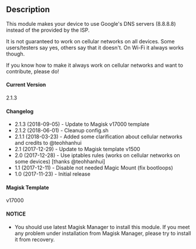 ## Description
This module makes your device to use Google's DNS servers (8.8.8.8) instead of the provided by the ISP.

It is not guaranteed to work on cellular networks on all devices. Some users/testers say yes, others say that it doesn't.
On Wi-Fi it always works though.

If you know how to make it always work on cellular networks and want to contribute, please do!

#### Current Version
2.1.3

#### Changelog

* 2.1.3 (2018-09-05) - Update to Magisk v17000 template
* 2.1.2 (2018-06-01) - Cleanup config.sh
* 2.1.1 (2018-03-23) - Added some clarification about cellular networks and credits to @teohhanhui
* 2.1   (2017-12-29) - Update to Magisk template v1500
* 2.0   (2017-12-28) - Use iptables rules (works on cellular networks on some devices) [thanks @teohhanhui]
* 1.1   (2017-12-11) - Disable not needed Magic Mount (fix bootloops)
* 1.0   (2017-11-23) - Initial release

#### Magisk Template
v17000

#### NOTICE

* You should use latest Magisk Manager to install this module. If you meet any problem under installation from Magisk Manager, please try to install it from recovery.